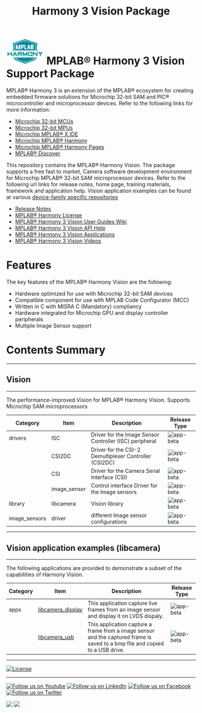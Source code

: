 ﻿---
title: Harmony 3 Vision Package
nav_order: 1
---

# ![Microchip Technology](./images/mh.png) MPLAB® Harmony 3 Vision Support Package

MPLAB® Harmony 3 is an extension of the MPLAB® ecosystem for creating
embedded firmware solutions for Microchip 32-bit SAM and PIC® microcontroller
and microprocessor devices.  Refer to the following links for more information:
 - [Microchip 32-bit MCUs](https://www.microchip.com/design-centers/32-bit)
 - [Microchip 32-bit MPUs](https://www.microchip.com/design-centers/32-bit-mpus)
 - [Microchip MPLAB® X IDE](https://www.microchip.com/mplab/mplab-x-ide)
 - [Microchip MPLAB® Harmony](https://www.microchip.com/mplab/mplab-harmony)
 - [Microchip MPLAB® Harmony Pages](https://microchip-mplab-harmony.github.io/)
 - [MPLAB® Discover](https://mplab-discover.microchip.com/v1/itemtype/com.microchip.ide.project?s0=Legato)

This repository contains the MPLAB® Harmony Vision.  The
package supports a free fast to market, Camera software development environment for Microchip MPLAB® 32-bit SAM microprocessor devices.  Refer to
the following url links for release notes, home page, training materials, framework and application help.
Vision application examples can be found at various [device-family specific repositories](https://microchip-mplab-harmony.github.io/vision/apps/)
 - [Release Notes](https://microchip-mplab-harmony.github.io/vision/release_notes.html)
 - [MPLAB® Harmony License](https://microchip-mplab-harmony.github.io/vision/mplab_harmony_license.html)
 - [MPLAB® Harmony 3 Vision User Guides Wiki]()
 - [MPLAB® Harmony 3 Vision API Help]()
 - [MPLAB® Harmony 3 Vision Applications]()
 - [MPLAB® Harmony 3 Vision Videos]()

# Features

The key features of the MPLAB® Harmony Vision are the following:

- Hardware optimized for use with Microchip 32-bit SAM devices
- Compatible component for use with MPLAB Code Configurator (MCC)
- Written in C with MISRA C (Mandatory) compliancy
- Hardware integrated for Microchip GPU and display controller peripherals
- Multiple Image Sensor support


# Contents Summary

***
## Vision
***
The performance-improved Vision for MPLAB® Harmony Vision. Supports Microchip SAM microprocessors

| Category | Item | Description | Release Type |
| --- | --- | ---- |---- |
| drivers|  ISC | Driver for the Image Sensor Controller (ISC) peripheral | ![app-beta](https://img.shields.io/badge/tool-beta-orange?style=plastic) |
|      |   CSI2DC | Driver for the CSI-2 Demultiplexer Controller (CSI2DC) |![app-beta](https://img.shields.io/badge/tool-beta-orange?style=plastic) |
|      |   CSI |  Driver for the Camera Serial Interface (CSI) | ![app-beta](https://img.shields.io/badge/driver-beta-orange?style=plastic) |
|      |   image_sensor | Control interface Driver for the Image sensors | ![app-beta](https://img.shields.io/badge/tool-beta-orange?style=plastic) |
| library    | libcamera | Vision library | ![app-beta](https://img.shields.io/badge/library-beta-orange?style=plastic) |
| image_sensors | driver | different Image sensor configurations| ![app-beta](https://img.shields.io/badge/tool-beta-orange?style=plastic) |

***
## Vision application examples (libcamera)
***

The following applications are provided to demonstrate a subset of the capabilities of Harmony Vision.

| Category | Item | Description | Release Type |
| --- | --- | ---- |---- |
|  apps | [libcamera_display](./apps/libcamera_display/readme.md) | This application capture live frames from an image sensor and display it on LVDS dispaly. | ![app-beta](https://img.shields.io/badge/application-beta-orange?style=plastic) |
|     | [libcamera_usb](./apps/libcamera_usb/readme.md) | This application capture a frame from a image sensor and the captured frame is saved to a bmp file and copied to a USB drive. | ![app-beta](https://img.shields.io/badge/application-beta-orange?style=plastic) |

____

[![License](https://img.shields.io/badge/license-Harmony%20license-orange.svg)](https://github.com/Microchip-MPLAB-Harmony/gfx/blob/master/mplab_harmony_license.md)

____

[![Follow us on Youtube](https://img.shields.io/badge/Youtube-Follow%20us%20on%20Youtube-red.svg)](https://www.youtube.com/user/MicrochipTechnology)
[![Follow us on LinkedIn](https://img.shields.io/badge/LinkedIn-Follow%20us%20on%20LinkedIn-blue.svg)](https://www.linkedin.com/company/microchip-technology)
[![Follow us on Facebook](https://img.shields.io/badge/Facebook-Follow%20us%20on%20Facebook-blue.svg)](https://www.facebook.com/microchiptechnology/)
[![Follow us on Twitter](https://img.shields.io/twitter/follow/MicrochipTech.svg?style=social)](https://twitter.com/MicrochipTech)

[![](https://img.shields.io/github/stars/Microchip-MPLAB-Harmony/gfx.svg?style=social)]()
[![](https://img.shields.io/github/watchers/Microchip-MPLAB-Harmony/gfx.svg?style=social)]()

